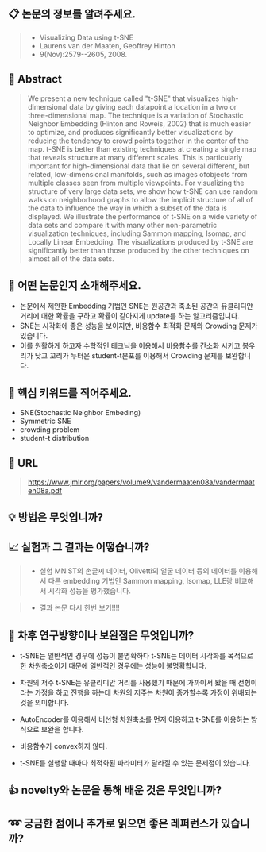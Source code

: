 ## 📋 논문의 정보를 알려주세요.

>- Visualizing Data using t-SNE 
>- Laurens van der Maaten, Geoffrey Hinton
>- 9(Nov):2579--2605, 2008.

## 📃 Abstract
>We present a new technique called "t-SNE" that visualizes high-dimensional data by giving each datapoint a location in a two or three-dimensional map. The technique is a variation of Stochastic Neighbor Embedding (Hinton and Roweis, 2002) that is much easier to optimize, and produces significantly better visualizations by reducing the tendency to crowd points together in the center of the map. t-SNE is better than existing techniques at creating a single map that reveals structure at many different scales. This is particularly important for high-dimensional data that lie on several different, but related, low-dimensional manifolds, such as images ofobjects from multiple classes seen from multiple viewpoints. For visualizing the structure of very large data sets, we show how t-SNE can use random walks on neighborhood graphs to allow the implicit structure of all of the data to influence the way in which a subset of the data is displayed. We illustrate the performance of t-SNE on a wide variety of data sets and compare it with many other non-parametric visualization techniques, including Sammon mapping, Isomap, and Locally Linear Embedding. The visualizations produced by t-SNE are significantly better than those produced by the other techniques on almost all of the data sets.

## 🔎 어떤 논문인지 소개해주세요.
- 논문에서 제안한 Embedding 기법인 SNE는 원공간과 축소된 공간의 유클리디안 거리에 대한 확률을 구하고 확률이 같아지게 update를 하는 알고리즘입니다. 
- SNE는 시각화에 좋은 성능을 보이지만, 비용함수 최적화 문제와 Crowding 문제가 있습니다. 
- 이를 원활하게 하고자 수학적인 테크닉을 이용해서 비용함수를 간소화 시키고 봉우리가 낮고 꼬리가 두터운 student-t분포를 이용해서 Crowding 문제를 보완합니다. 

## 🔑 핵심 키워드를 적어주세요.
- SNE(Stochastic Neighbor Embeding)
- Symmetric SNE
- crowding problem
- student-t distribution

## 📎 URL
>https://www.jmlr.org/papers/volume9/vandermaaten08a/vandermaaten08a.pdf

## 💡 방법은 무엇입니까?
 
## 📈 실험과 그 결과는 어떻습니까?
> * 실험
  MNIST의 손글씨 데이터, Olivetti의 얼굴 데이터 등의 데이터를 이용해서 다른 embedding 기법인 Sammon mapping, Isomap, LLE랑 비교해서 시각화 성능을 평가했습니다. 

> * 결과 
논문 다시 한번 보기!!!!

## 📂 차후 연구방향이나 보완점은 무엇입니까?
- t-SNE는 일반적인 경우에 성능이 불명확하다
t-SNE는 데이터 시각화를 목적으로 한 차원축소이기 때문에 일반적인 경우에는 성능이 불명확합니다.

- 차원의 저주
t-SNE는 유클리디안 거리를 사용했기 때문에 가까이서 봤을 때 선형이라는 가정을 하고 진행을 하는데 차원의 저주는 차원이 증가할수록 가정이 위배되는 것을 의미합니다. 

- AutoEncoder를 이용해서 비선형 차원축소를 먼저 이용하고 t-SNE를 이용하는 방식으로 보완을 합니다.

- 비용함수가 convex하지 않다.
- t-SNE를 실행할 때마다 최적화된 파라미터가 달라질 수 있는 문제점이 있습니다. 

## 👍 novelty와 논문을 통해 배운 것은 무엇입니까?

## ➿ 궁금한 점이나 추가로 읽으면 좋은 레퍼런스가 있습니까?
